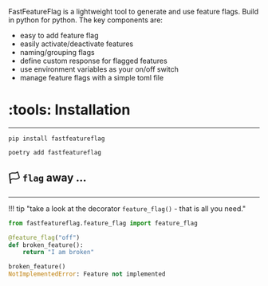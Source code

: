 FastFeatureFlag is a lightweight tool to generate and use feature flags. Build in python for python. The key components are:

- easy to add feature flag
- easily activate/deactivate features
- naming/grouping flags
- define custom response for flagged features
- use environment variables as your on/off switch
- manage feature flags with a simple toml file

# :tools: Installation
---

```console
pip install fastfeatureflag
```

```console
poetry add fastfeatureflag
```

## :white_flag: `flag` away ...
---

!!! tip "take a look at the decorator `feature_flag()` - that is all you need."

```python title="fast feature flags"
from fastfeatureflag.feature_flag import feature_flag

@feature_flag("off")
def broken_feature():
    return "I am broken"

broken_feature()
NotImplementedError: Feature not implemented
```
